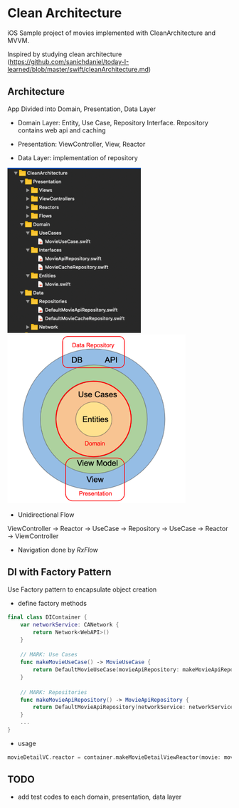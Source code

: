 Clean Architecture
===
iOS Sample project of movies implemented with CleanArchitecture and MVVM.

Inspired by studying clean architecture  
 (https://github.com/sanichdaniel/today-I-learned/blob/master/swift/cleanArchitecture.md)

Architecture
---

App Divided into Domain, Presentation, Data Layer

* Domain Layer: Entity, Use Case, Repository Interface. Repository contains web api and caching

* Presentation: ViewController, View, Reactor

* Data Layer: implementation of repository

<img src="README_FILES/folder.png" width="300"> <img src="README_FILES/CleanArchitecture.png" width="400">


* Unidirectional Flow

ViewController -> Reactor -> UseCase -> Repository -> UseCase -> Reactor -> ViewController
                        
* Navigation done by *RxFlow*


DI with Factory Pattern
---
Use Factory pattern to encapsulate object creation 
* define factory methods

~~~swift
final class DIContainer {
    var networkService: CANetwork {
        return Network<WebAPI>()
    }

    // MARK: Use Cases
    func makeMovieUseCase() -> MovieUseCase {
        return DefaultMovieUseCase(movieApiRepository: makeMovieApiRepository())
    }

    // MARK: Repositories
    func makeMovieApiRepository() -> MovieApiRepository {
        return DefaultMovieApiRepository(networkService: networkService)
    }
    ...
}

~~~

* usage

~~~swift
movieDetailVC.reactor = container.makeMovieDetailViewReactor(movie: movie)
~~~

TODO
---
* add test codes to each domain, presentation, data layer
